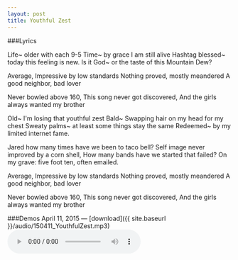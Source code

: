```yaml
---
layout: post
title: Youthful Zest
---
```


###Lyrics

Life~ older with each 9-5
Time~ by grace I am still alive 
Hashtag blessed~ today this feeling is new. 
Is it God~ or the taste of this Mountain Dew?

Average, Impressive by low standards
Nothing proved, mostly meandered
A good neighbor, bad lover

Never bowled above 160, 
This song never got discovered,
And the girls always wanted my brother

Old~ I'm losing that youthful zest
Bald~ Swapping hair on my head for my chest
Sweaty palms~ at least some things stay the same
Redeemed~ by my limited internet fame.

Jared how many times have we been to taco bell? 
Self image never improved by a corn shell,
How many bands have we started that failed?
On my grave: five foot ten, often emailed.

Average, Impressive by low standards
Nothing proved, mostly meandered
A good neighbor, bad lover

Never bowled above 160, 
This song never got discovered,
And the girls always wanted my brother

###Demos
April 11, 2015 — [download]({{ site.baseurl }}/audio/150411_YouthfulZest.mp3)  
<audio controls>
	<source src="{{ site.baseurl }}/audio/150411_YouthfulZest.mp3" type="audio/mpeg">
</audio>